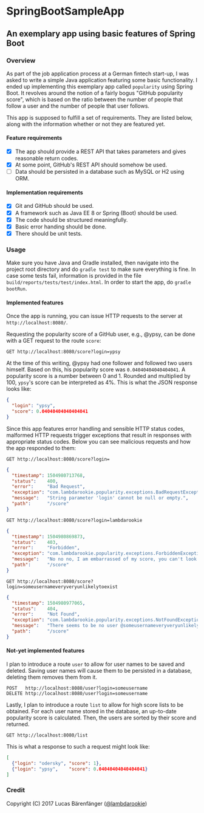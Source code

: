 # SpringBootSampleApp

## An exemplary app using basic features of Spring Boot

### Overview

As part of the job application process at a German fintech start-up, I was asked to write a simple Java application featuring some basic functionality. I ended up implementing this exemplary app called `popularity` using Spring Boot. It revolves around the notion of a fairly bogus "GitHub popularity score", which is based on the ratio between the number of people that follow a user and the number of people that user follows.

This app is supposed to fulfill a set of requirements. They are listed below, along with the information whether or not they are featured yet.

#### Feature requirements
- [x] The app should provide a REST API that takes parameters and gives reasonable return codes.
- [x] At some point, GitHub's REST API should somehow be used.
- [ ] Data should be persisted in a database such as MySQL or H2 using ORM.

#### Implementation requirements
- [x] Git and GitHub should be used.
- [x] A framework such as Java EE 8 or Spring (Boot) should be used.
- [x] The code should be structured meaningfully.
- [x] Basic error handing should be done.
- [x] There should be unit tests.

### Usage

Make sure you have Java and Gradle installed, then navigate into the project root directory and do `gradle test` to make sure everything is fine. In case some tests fail, information is provided in the file `build/reports/tests/test/index.html`. In order to start the app, do `gradle bootRun`.

#### Implemented features

Once the app is running, you can issue HTTP requests to the server at `http://localhost:8080/`.

Requesting the popularity score of a GitHub user, e.g., @ypsy, can be done with a GET request to the route `score`:

````http
GET http://localhost:8080/score?login=ypsy
````

At the time of this writing, @ypsy had one follower and followed two users himself. Based on this, his popularity score was `0.04040404040404041`. A popularity score is a number between 0 and 1. Rounded and multiplied by 100, `ypsy`'s score can be interpreted as 4%. This is what the JSON response looks like:

````json
{
  "login": "ypsy",
  "score": 0.04040404040404041
}
````

Since this app features error handling and sensible HTTP status codes, malformed HTTP requests trigger exceptions that result in responses with appropriate status codes. Below you can see malicious requests and how the app responded to them:

````http
GET http://localhost:8080/score?login=
````

````json
{
  "timestamp": 1504980713768,
  "status":    400,
  "error":     "Bad Request",
  "exception": "com.lambdarookie.popularity.exceptions.BadRequestException",
  "message":   "String parameter 'login' cannot be null or empty.",
  "path":      "/score"
}
````

````http
GET http://localhost:8080/score?login=lambdarookie
````

````json
{
  "timestamp": 1504980869873,
  "status":    403,
  "error":     "Forbidden",
  "exception": "com.lambdarookie.popularity.exceptions.ForbiddenException",
  "message":   "No no no, I am embarrassed of my score, you can't look it up.",
  "path":      "/score"
}
````

````http
GET http://localhost:8080/score?login=someusernameveryveryunlikelytoexist
````

````json
{
  "timestamp": 1504980977065,
  "status":    404,
  "error":     "Not Found",
  "exception": "com.lambdarookie.popularity.exceptions.NotFoundException",
  "message":   "There seems to be no user @someusernameveryveryunlikelytoexist.",
  "path":      "/score"
}
````

#### Not-yet implemented features

I plan to introduce a route `user` to allow for user names to be saved and deleted. Saving user names will cause them to be persisted in a database, deleting them removes them from it.

````http
POST   http://localhost:8080/user?login=someusername
DELETE http://localhost:8080/user?login=someusername
````

Lastly, I plan to introduce a route `list` to allow for high score lists to be obtained. For each user name stored in the database, an up-to-date popularity score is calculated. Then, the users are sorted by their score and returned.

````http
GET http://localhost:8080/list
````

This is what a response to such a request might look like:

````json
[
  {"login": "odersky", "score": 1},
  {"login": "ypsy",    "score": 0.04040404040404041}
]
````

### Credit

Copyright (C) 2017 Lucas Bärenfänger ([@lambdarookie](https://github.com/lambdarookie/))

